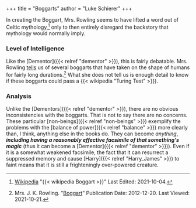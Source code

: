 +++
title = "Boggarts"
author = "Luke Schierer"
+++

In creating the Boggart, Mrs. Rowling seems to have lifted a word out of Celtic
mythology,[^211021-10] only to then entirely disregard the backstory that
mythology would normally imply.  

### Level of Intelligence

Like the [Dementor]({{< relref "dementor" >}}), this is fairly debatable.  Mrs.
Rowling [tells][] us of several boggarts that have taken on the shape of humans
for fairly long durations.[^211021-11]  What she does not tell us is enough
detail to know if these boggarts could pass a {{< wikipedia "Turing Test" >}}).  

### Analysis

Unlike the [Dementors]({{< relref "dementor" >}}), there are no obvious
inconsistencies with the boggarts.  That is not to say there are no concerns.
These particular [non-beings]({{< relref "non-beings" >}}) exemplify the
problems with the [balance of power]({{< relref "balance" >}}) more clearly
than, I think, anything else in the books do.  They can become *anything*,
**_including having a reasonably effective facsimile of that something's
magic_** (thus it can become a [Dementor]({{< relref "dementor" >}})).  Even if
it is a somewhat weakened facsimile, the fact that it can resurrect a
suppressed memory and cause [Harry]({{< relref "Harry_James" >}}) to faint
means that it is still a frighteningly over-powered creature.  


[tells]: https://www.rowlingindex.org/work/pmbog/

[^211021-11]: Mrs. J. K. Rowling.
    "[Boggart](https://www.rowlingindex.org/work/pmbog/)"
    Publication Date: 2012-12-20. Last Viewed: 2021-10-21.

[^211021-10]: [Wikipedia](https://en.wikipedia.org/)
    "{{< wikipedia Boggart >}}" Last Edited: 2021-10-04.
